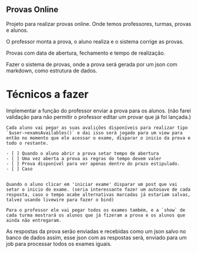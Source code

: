 ## Provas Online

Projeto para realizar provas online. Onde temos professores, turmas, provas e alunos.

O professor monta a prova, o aluno realiza e o sistema corrige as provas.

Provas com data de abertura, fechamento e tempo de realização.

Fazer o sistema de provas, onde a prova será gerada por um json com markdown, como estrutura de dados.

# Técnicos a fazer

Implementar a função do professor enviar a prova para os alunos. (não farei validação para não permitir o professor editar um provar que já foi lançada.)

    Cada aluno vai pegar as suas avalições disponíveis para realizar tipo `$user->examsAvailables()` e dai isso será jogado para um view para então no momento que ele acessar o exame, disparar o inicio da prova e todo o restante.

    - [ ] Quando o aluno abrir a prova setar tempo de abertura
    - [ ] Uma vez aberta a prova as regras do tempo devem valer
    - [ ] Prova disponível para ver apenas dentro do prazo estipulado.
    - [ ] Caso 


    Quando o aluno clicar em 'iniciar exame' disparar um post que vai setar o inicio do exame. (seria interessante fazer um autosave de cada resposta, caso o tempo acabe alternativas marcadas já estariam salvas, talvez usando livewire para fazer o bind)

    Para o professor ele vai pegar todos os exames também, e a `show` de cada turma mostrará os alunos que já fizeram a prova e os alunos que ainda não entregaram.

As respostas da prova serão enviadas e recebidas como um json salvo no banco de dados assim, esse json com as respostas será, enviado para um job para processar todos os exames iguais.